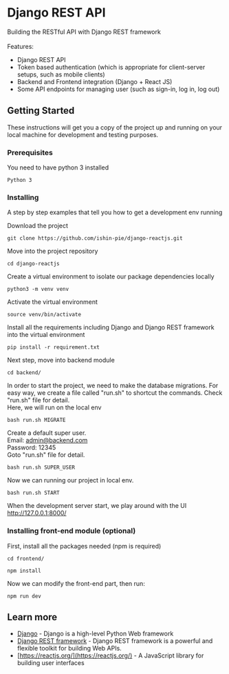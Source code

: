 # Django REST API

Building the RESTful API with Django REST framework<br /><br />
Features:
  * Django REST API
  * Token based authentication (which is appropriate for client-server setups, such as mobile clients)
  * Backend and Frontend integration (Django + React JS)
  * Some API endpoints for managing user (such as sign-in, log in, log out)

## Getting Started

These instructions will get you a copy of the project up and running on your local machine for development and testing purposes.

### Prerequisites

You need to have python 3 installed

```
Python 3
```

### Installing

A step by step examples that tell you how to get a development env running

Download the project

```
git clone https://github.com/ishin-pie/django-reactjs.git
```

Move into the project repository

```
cd django-reactjs
```

Create a virtual environment to isolate our package dependencies locally

```
python3 -m venv venv
```

Activate the virtual environment

```
source venv/bin/activate
```

Install all the requirements including Django and Django REST framework into the virtual environment

```
pip install -r requirement.txt
```

Next step, move into backend module

```
cd backend/
```
In order to start the project, we need to make the database migrations. For easy way, we create a file called 
"run.sh" to shortcut the commands. Check "run.sh" file for detail.<br />
Here, we will run on the local env

```
bash run.sh MIGRATE
```

Create a default super user. <br />Email: admin@backend.com <br />Password: 12345<br />
Goto "run.sh" file for detail.

```
bash run.sh SUPER_USER
```
Now we can running our project in local env.

```
bash run.sh START
```

When the development server start, we play around with the UI http://127.0.0.1:8000/ 

### Installing front-end module (optional)

First, install all the packages needed (npm is required)
```
cd frontend/

npm install
```

Now we can modify the front-end part, then run:
```
npm run dev
```


## Learn more

* [Django](https://www.djangoproject.com/) - Django is a high-level Python Web framework
* [Django REST framework](https://www.django-rest-framework.org/) - Django REST framework is a powerful and flexible toolkit for building Web APIs.
* [https://reactjs.org/](https://reactjs.org/) - A JavaScript library for building user interfaces


